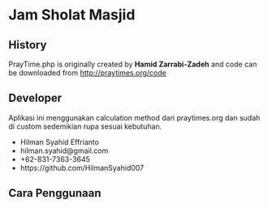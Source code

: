 <h1>Jam Sholat Masjid</h1>

<h2>History</h2>
<p>PrayTime.php is originally created by <strong>Hamid Zarrabi-Zadeh</strong> and code can be downloaded from <a href="http://praytimes.org/code">http://praytimes.org/code</a></p>

<h2>Developer</h2>
Aplikasi ini menggunakan calculation method dari praytimes.org dan sudah di custom sedemikian rupa sesuai kebutuhan.
<ul>
<li> Hilman Syahid Effrianto</li>
<li> hilman.syahid@gmail.com</li> 
<li> +62-831-7363-3645</li>                  
<li> https://github.com/HilmanSyahid007</li>
</ul>

<h2>Cara Penggunaan</h2>
